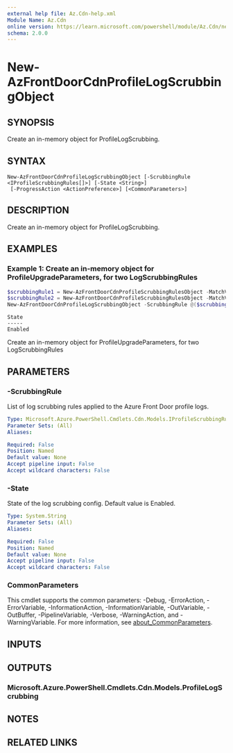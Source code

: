 ```yaml
---
external help file: Az.Cdn-help.xml
Module Name: Az.Cdn
online version: https://learn.microsoft.com/powershell/module/Az.Cdn/new-azfrontdoorcdnprofilelogscrubbingobject
schema: 2.0.0
---
```


# New-AzFrontDoorCdnProfileLogScrubbingObject

## SYNOPSIS
Create an in-memory object for ProfileLogScrubbing.

## SYNTAX

```
New-AzFrontDoorCdnProfileLogScrubbingObject [-ScrubbingRule <IProfileScrubbingRules[]>] [-State <String>]
 [-ProgressAction <ActionPreference>] [<CommonParameters>]
```

## DESCRIPTION
Create an in-memory object for ProfileLogScrubbing.

## EXAMPLES

### Example 1: Create an in-memory object for ProfileUpgradeParameters, for two LogScrubbingRules
```powershell
$scrubbingRule1 = New-AzFrontDoorCdnProfileScrubbingRulesObject -MatchVariable RequestIPAddress -State Enabled
$scrubbingRule2 = New-AzFrontDoorCdnProfileScrubbingRulesObject -MatchVariable RequestUri -State Enabled
New-AzFrontDoorCdnProfileLogScrubbingObject -ScrubbingRule @($scrubbingRule1, $scrubbingRule2) -State Enabled
```

```output
State
-----
Enabled
```

Create an in-memory object for ProfileUpgradeParameters, for two LogScrubbingRules

## PARAMETERS

### -ScrubbingRule
List of log scrubbing rules applied to the Azure Front Door profile logs.

```yaml
Type: Microsoft.Azure.PowerShell.Cmdlets.Cdn.Models.IProfileScrubbingRules[]
Parameter Sets: (All)
Aliases:

Required: False
Position: Named
Default value: None
Accept pipeline input: False
Accept wildcard characters: False
```

### -State
State of the log scrubbing config.
Default value is Enabled.

```yaml
Type: System.String
Parameter Sets: (All)
Aliases:

Required: False
Position: Named
Default value: None
Accept pipeline input: False
Accept wildcard characters: False
```

### CommonParameters
This cmdlet supports the common parameters: -Debug, -ErrorAction, -ErrorVariable, -InformationAction, -InformationVariable, -OutVariable, -OutBuffer, -PipelineVariable, -Verbose, -WarningAction, and -WarningVariable. For more information, see [about_CommonParameters](http://go.microsoft.com/fwlink/?LinkID=113216).

## INPUTS

## OUTPUTS

### Microsoft.Azure.PowerShell.Cmdlets.Cdn.Models.ProfileLogScrubbing

## NOTES

## RELATED LINKS
